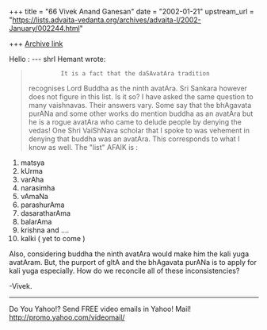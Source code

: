 +++
title = "66 Vivek Anand Ganesan"
date = "2002-01-21"
upstream_url = "https://lists.advaita-vedanta.org/archives/advaita-l/2002-January/002244.html"

+++
[Archive link](https://lists.advaita-vedanta.org/archives/advaita-l/2002-January/002244.html)

Hello :
--- shrI Hemant wrote:
>              It is a fact that the daSAvatAra tradition
> recognises Lord Buddha as the ninth avatAra. Sri Sankara
> however does not figure in this list.
Is it so? I have asked the same question to many
vaishnavas.
Their answers vary. Some say that the bhAgavata purANa and
some other works do mention buddha as an avatAra but he is
a
rogue avatAra who came to delude people by denying the
 vedas!
One Shri VaiShNava scholar that I spoke to was vehement in
denying that buddha was an avatAra. This corresponds to
what
 I know as well. The "list" AFAIK is :
1) matsya
2) kUrma
3) varAha
4) narasimha
5) vAmaNa
6) parashurAma
7) dasaratharAma
8) balarAma
9) krishna
and ....
10) kalki ( yet to come )

  Also, considering buddha the ninth avatAra would make him
the kali yuga avatAram. But, the purport of gItA and the
bhAgavata purANa is to apply for kali yuga especially.
How do we reconcile all of these inconsistencies?

-Vivek.

__________________________________________________
Do You Yahoo!?
Send FREE video emails in Yahoo! Mail!
http://promo.yahoo.com/videomail/

